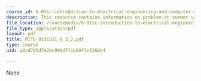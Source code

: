 ```yaml
---
course_id: 6-01sc-introduction-to-electrical-engineering-and-computer-science-i-spring-2011
description: This resource contains information on problem on summer vacations.
file_location: /coursemedia/6-01sc-introduction-to-electrical-engineering-and-computer-science-i-spring-2011/18cd705d7020c998d771b59f3cf269a4_MIT6_01SCS11_8_3_2.pdf
file_type: application/pdf
layout: pdf
title: MIT6_01SCS11_8_3_2.pdf
type: course
uid: 18cd705d7020c998d771b59f3cf269a4

---
```

None